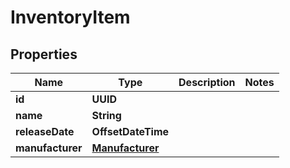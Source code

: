 

# InventoryItem


## Properties

| Name | Type | Description | Notes |
|------------ | ------------- | ------------- | -------------|
|**id** | **UUID** |  |  |
|**name** | **String** |  |  |
|**releaseDate** | **OffsetDateTime** |  |  |
|**manufacturer** | [**Manufacturer**](Manufacturer.md) |  |  |



